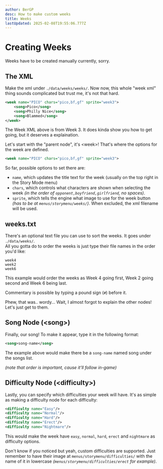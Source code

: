 ```yaml
---
author: BerGP
desc: How to make custom weeks
title: Weeks
lastUpdated: 2025-02-08T19:55:06.777Z
---
```

# Creating Weeks
Weeks have to be created manually currently, sorry.

## <h2 id="week-xml" sidebar="Week.xml">The XML</h2>

Make the xml under ``./data/weeks/weeks/``. Now now, this whole "week xml" thing sounds complicated but trust me, it's not that hard.
```xml
<week name="PICO" chars="pico,bf,gf" sprite="week3">
	<song>Pico</song>
	<song>Philly Nice</song>
	<song>Blammed</song>
</week>
```
The Week XML above is from Week 3. It does kinda show you how to get going, but it deserves a explaination.

Let's start with the "parent node", it's <syntax lang="xml">&lt;week&gt;</syntax>! That's where the options for the week are defined.
```xml
<week name="PICO" chars="pico,bf,gf" sprite="week3">
```

So far, possible options to set there are:
- ``name``, which updates the title text for the week (usually on the top right in the Story Mode menu)
- ``chars``, which controls what characters are shown when selecting the week *(in the order of ``opponent,boyfriend,girlfriend``, no spaces)*.
- ``sprite``, which tells the engine what image to use for the week button *(has to be at ``menus/storymenu/weeks/``)*. When excluded, the xml filename will be used.

## <h2 id="week-sorting" sidebar="Organizing Weeks">weeks.txt</h2>

There's an optional text file you can use to sort the weeks. It goes under ``./data/weeks/``.
<br>All you gotta do to order the weeks is just type their file names in the order you'd like:
```
week4
week2
week6
```
This example would order the weeks as Week 4 going first, Week 2 going second and Week 6 being last.

Commentary is possible by typing a pound sign (``#``) before it.

Phew, that was.. wordy... Wait, I almost forgot to explain the other nodes! Let's just get to them.

## <h2 id="week-song-node" sidebar="Song Node">Song Node (<syntax lang="xml">&lt;song&gt;</syntax>)</h2>

Finally, our song! To make it appear, type it in the following format:
```xml
<song>song-name</song>
```
The example above would make there be a ``song-name`` named song under the songs list.

*(note that order is important, cause it'll follow in-game)*

## <h2 id="week-diff-node" sidebar="Week Difficulties">Difficulty Node (<syntax lang="xml">&lt;difficulty&gt;</syntax>)</h3>

Lastly, you can specify which difficulties your week will have. It's as simple as making a difficulty node for each difficulty:
```xml
<difficulty name="Easy"/>
<difficulty name="Normal"/>
<difficulty name="Hard"/>
<difficulty name="Erect"/>
<difficulty name="Nightmare"/>
```
This would make the week have ``easy``, ``normal``, ``hard``, ``erect`` and ``nightmare`` as difficulty options.

Don't know if you noticed but yeah, custom difficulties are supported. Just remember to have their image at ``menus/storymenu/difficulties/`` with the name of it in lowercase *(``menus/storymenu/difficulties/erect`` for example)*.
